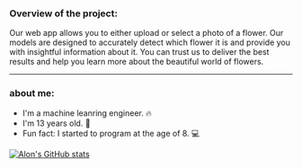 ### Overview of the project: 

Our web app allows you to either upload or select a photo of a flower.
Our models are designed to accurately detect which flower it is and provide you with insightful information about it.
You can trust us to deliver the best results and help you learn more about the beautiful world of flowers.

---

### about me:

* I'm a machine leanring engineer. 🔥
* I'm 13 years old. 🎈
* Fun fact: I started to program at the age of 8. 💻

[![Alon's GitHub stats](https://github-readme-stats.vercel.app/api?username=AlonRoz05&theme=radical&show_icons=true&hide=stars)](https://github.com/anuraghazra/github-readme-stats)
